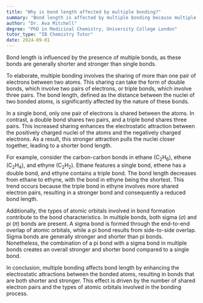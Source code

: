 ```yaml
---
title: "Why is bond length affected by multiple bonding?"
summary: "Bond length is affected by multiple bonding because multiple bonds are shorter and stronger than single bonds."
author: "Dr. Ava Mitchell"
degree: "PhD in Medicinal Chemistry, University College London"
tutor_type: "IB Chemistry Tutor"
date: 2024-09-01
---
```


Bond length is influenced by the presence of multiple bonds, as these bonds are generally shorter and stronger than single bonds.

To elaborate, multiple bonding involves the sharing of more than one pair of electrons between two atoms. This sharing can take the form of double bonds, which involve two pairs of electrons, or triple bonds, which involve three pairs. The bond length, defined as the distance between the nuclei of two bonded atoms, is significantly affected by the nature of these bonds.

In a single bond, only one pair of electrons is shared between the atoms. In contrast, a double bond shares two pairs, and a triple bond shares three pairs. This increased sharing enhances the electrostatic attraction between the positively charged nuclei of the atoms and the negatively charged electrons. As a result, this stronger attraction pulls the nuclei closer together, leading to a shorter bond length.

For example, consider the carbon-carbon bonds in ethane ($\text{C}_2\text{H}_6$), ethene ($\text{C}_2\text{H}_4$), and ethyne ($\text{C}_2\text{H}_2$). Ethane features a single bond, ethene has a double bond, and ethyne contains a triple bond. The bond length decreases from ethane to ethyne, with the bond in ethyne being the shortest. This trend occurs because the triple bond in ethyne involves more shared electron pairs, resulting in a stronger bond and consequently a reduced bond length.

Additionally, the types of atomic orbitals involved in bond formation contribute to the bond characteristics. In multiple bonds, both sigma ($\sigma$) and pi ($\pi$) bonds are present. A sigma bond is formed through the end-to-end overlap of atomic orbitals, while a pi bond results from side-to-side overlap. Sigma bonds are generally stronger and shorter than pi bonds. Nonetheless, the combination of a pi bond with a sigma bond in multiple bonds creates an overall stronger and shorter bond compared to a single bond.

In conclusion, multiple bonding affects bond length by enhancing the electrostatic attractions between the bonded atoms, resulting in bonds that are both shorter and stronger. This effect is driven by the number of shared electron pairs and the types of atomic orbitals involved in the bonding process.
    